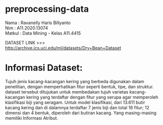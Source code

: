# preprocessing-data
Nama : Ravanelly Haris Billyanto<br>
Nim  : A11.2020.13074<br>
Matkul  : Data Mining -  Kelas A11.4415 <br>

DATASET LINK >>> http://archive.ics.uci.edu/ml/datasets/Dry+Bean+Dataset

# Informasi Dataset:

Tujuh jenis kacang-kacangan kering yang berbeda digunakan dalam penelitian, dengan memperhatikan fitur seperti bentuk, tipe, dan struktur. dataset tersebut ditujukan untuk membedakan tujuh varietas kacang-kacangan kering yang terdaftar dengan fitur yang serupa agar memperoleh klasifikasi biji yang seragam. Untuk model klasifikasi,  dari 13.611 butir kacang kering dan di dalamnya terdaftar 7 jenis biji dan total 16 fitur; 12 dimensi dan 4 bentuk, diperoleh dari butiran kacang. Yang masing-masing memiliki Informasi Atribut.
